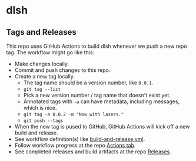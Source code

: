 # dlsh


## Tags and Releases

This repo uses GitHub Actions to build dlsh whenever we push a new repo tag.
The workflow might go like this:

 - Make changes locally.
 - Commit and push changes to this repo.
 - Create a new tag locally.
   - The tag name should be a version number, like `0.0.1`.
   - `git tag --list`
   - Pick a new version number / tag name that doesn't exist yet.
   - Annotated tags with `-a` can have metadata, including messages, which is nice.
   - `git tag -a 0.0.2 -m "Now with lasers."`
   - `git push --tags`
 - When the new tag is pused to GitHub, GitHub Actions will kick off a new build and release.
 - See workflow definition(s) like [build-and-release.yml](./.github/workflows/build-and-release.yml).
 - Follow workflow progress at the repo [Actions tab](https://github.com/benjamin-heasly/dlsh/actions).
 - See completed releases and build artifacts at the repo [Releases](https://github.com/benjamin-heasly/dlsh/releases).
